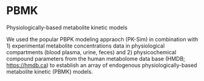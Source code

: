# PBMK
Physiologically-based metabolite kinetic models

We used the popular PBPK modeling appraoch (PK-Sim) in combination with 1) experimental metabolite concentrations data in physiological compartments (blood  plasma, urine, feces) and 2) physicochemical compound parameters from the human metabolome data base (HMDB; https://hmdb.ca) to establish an array of endogenous physiologically-based metabolite kinetic (PBMK) models.
